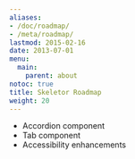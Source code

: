 ```yaml
---
aliases:
- /doc/roadmap/
- /meta/roadmap/
lastmod: 2015-02-16
date: 2013-07-01
menu:
  main:
    parent: about
notoc: true
title: Skeletor Roadmap
weight: 20
---
```


* Accordion component
* Tab component
* Accessibility enhancements
